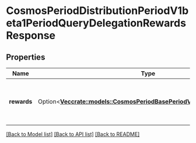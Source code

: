 # CosmosPeriodDistributionPeriodV1beta1PeriodQueryDelegationRewardsResponse

## Properties

Name | Type | Description | Notes
------------ | ------------- | ------------- | -------------
**rewards** | Option<[**Vec<crate::models::CosmosPeriodBasePeriodV1beta1PeriodDecCoin>**](cosmos.base.v1beta1.DecCoin.md)> | rewards defines the rewards accrued by a delegation. | [optional]

[[Back to Model list]](../README.md#documentation-for-models) [[Back to API list]](../README.md#documentation-for-api-endpoints) [[Back to README]](../README.md)


